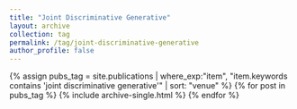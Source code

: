 ```yaml
---
title: "Joint Discriminative Generative"
layout: archive
collection: tag
permalink: /tag/joint-discriminative-generative
author_profile: false
---
```


{% assign pubs_tag = site.publications | where_exp:"item", "item.keywords contains 'joint discriminative generative'" | sort: "venue" %}
{% for post in pubs_tag %}
  {% include archive-single.html %}
{% endfor %}